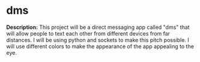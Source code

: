 # dms
**Description:**
This project will be a direct messaging app called "dms" that will allow people to text each other from different devices from far distances.
I will be using python and sockets to make this pitch possible. 
I will use different colors to make the appearance of the app appealing to the eye. 
